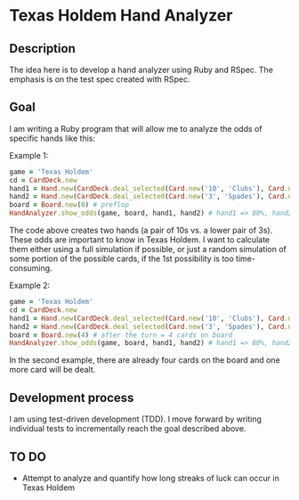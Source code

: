 # Texas Holdem Hand Analyzer

## Description
The idea here is to develop a hand analyzer using Ruby and RSpec. The emphasis is on the test spec created with RSpec.

## Goal
I am writing a Ruby program that will allow me to analyze the odds of specific hands like this:

Example 1:
```ruby
game = 'Texas Holdem'
cd = CardDeck.new
hand1 = Hand.new(CardDeck.deal_selected(Card.new('10', 'Clubs'), Card.new('10', 'Diamonds')))
hand2 = Hand.new(CardDeck.deal_selected(Card.new('3', 'Spades'), Card.new('3', 'Hearts')))
board = Board.new(0) # preflop
HandAnalyzer.show_odds(game, board, hand1, hand2) # hand1 => 80%, hand2 => 20%
```

The code above creates two hands (a pair of 10s vs. a lower pair of 3s). These odds are important to know in Texas Holdem. I want to calculate them either using a full simulation if possible, or just a random simulation of some portion of the possible cards, if the 1st possibility is too time-consuming.

Example 2:
```ruby
game = 'Texas Holdem'
cd = CardDeck.new
hand1 = Hand.new(CardDeck.deal_selected(Card.new('10', 'Clubs'), Card.new('10', 'Diamonds')))
hand2 = Hand.new(CardDeck.deal_selected(Card.new('3', 'Spades'), Card.new('3', 'Hearts')))
board = Board.new(4) # after the turn = 4 cards on board
HandAnalyzer.show_odds(game, board, hand1, hand2) # hand1 => 80%, hand2 => 20%
```

In the second example, there are already four cards on the board and one more card will be dealt.

## Development process
I am using test-driven development (TDD). I move forward by writing individual tests to incrementally reach the goal described above.

## TO DO
- Attempt to analyze and quantify how long streaks of luck can occur in Texas Holdem
